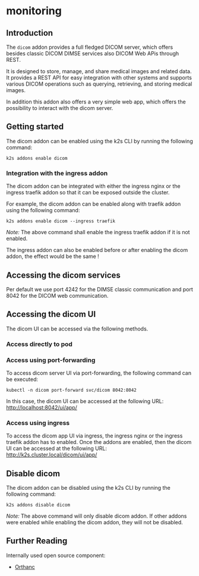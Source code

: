 <!--
SPDX-FileCopyrightText: © 2023 Siemens Healthcare GmbH

SPDX-License-Identifier: MIT
-->

# monitoring

## Introduction

The `dicom` addon provides a full fledged DICOM server, which offers besides classic DICOM DIMSE services also DICOM Web APis through REST. 

It is designed to store, manage, and share medical images and related data. It provides a REST API for easy integration with other systems and supports various DICOM operations such as querying, retrieving, and storing medical images. 

In addition this addon also offers a very simple web app, which offers the possibility to interact with the dicom server. 

## Getting started

The dicom addon can be enabled using the k2s CLI by running the following command:

```
k2s addons enable dicom
```

### Integration with the ingress addon

The dicom addon can be integrated with either the ingress nginx or the ingress traefik addon so that it can be exposed outside the cluster.

For example, the dicom addon can be enabled along with traefik addon using the following command:

```
k2s addons enable dicom --ingress traefik
```

_Note:_ The above command shall enable the ingress traefik addon if it is not enabled.

The ingress addon can also be enabled before or after enabling the dicom addon, the effect would be the same !

## Accessing the dicom services

Per default we use port 4242 for the DIMSE classic communication and port 8042 for the DICOM web communication.

## Accessing the dicom UI

The dicom UI can be accessed via the following methods.

### Access directly to pod


### Access using port-forwarding

To access dicom server UI via port-forwarding, the following command can be executed:

```
kubectl -n dicom port-forward svc/dicom 8042:8042
```

In this case, the dicom UI can be accessed at the following URL: <http://localhost:8042/ui/app/>

### Access using ingress

To access the dicom app UI via ingress, the ingress nginx or the ingress traefik addon has to enabled.
Once the addons are enabled, then the dicom UI can be accessed at the following URL: <http://k2s.cluster.local/dicom/ui/app/>

## Disable dicom

The dicom addon can be disabled using the k2s CLI by running the following command:

```
k2s addons disable dicom
```

_Note:_ The above command will only disable dicom addon. If other addons were enabled while enabling the dicom addon, they will not be disabled.

## Further Reading

Internally used open source component:
- [Orthanc](https://www.orthanc-server.com/)

